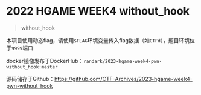 # 2022 HGAME WEEK4 without_hook

> without_hook

本项目使用动态flag，请使用`$FLAG`环境变量传入flag数据（如`CTFd`），题目环境位于`9999`端口

docker镜像发布于DockerHub：`randark/2023-hgame-week4-pwn-without_hook:master`

源码储存于Github：https://github.com/CTF-Archives/2023-hgame-week4-pwn-without_hook